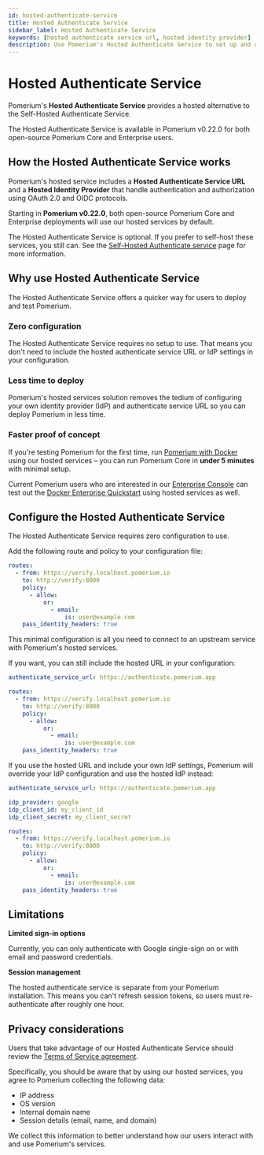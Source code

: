 ```yaml
---
id: hosted-authenticate-service
title: Hosted Authenticate Service
sidebar_label: Hosted Authenticate Service
keywords: [hosted authenticate service url, hosted identity provider]
description: Use Pomerium's Hosted Authenticate Service to set up and deploy Pomerium quickly.
---
```


# Hosted Authenticate Service

Pomerium's **Hosted Authenticate Service** provides a hosted alternative to the Self-Hosted Authenticate Service.

The Hosted Authenticate Service is available in Pomerium v0.22.0 for both open-source Pomerium Core and Enterprise users.

## How the Hosted Authenticate Service works

Pomerium's hosted service includes a **Hosted Authenticate Service URL** and a **Hosted Identity Provider** that handle authentication and authorization using OAuth 2.0 and OIDC protocols.

Starting in **Pomerium v0.22.0**, both open-source Pomerium Core and Enterprise deployments will use our hosted services by default.

The Hosted Authenticate Service is optional. If you prefer to self-host these services, you still can. See the [Self-Hosted Authenticate service](/docs/capabilities/self-hosted-authenticate-service) page for more information.

## Why use Hosted Authenticate Service

The Hosted Authenticate Service offers a quicker way for users to deploy and test Pomerium.

### Zero configuration

The Hosted Authenticate Service requires no setup to use. That means you don't need to include the hosted authenticate service URL or IdP settings in your configuration.

### Less time to deploy

Pomerium's hosted services solution removes the tedium of configuring your own identity provider (IdP) and authenticate service URL so you can deploy Pomerium in less time.

### Faster proof of concept

If you're testing Pomerium for the first time, run [Pomerium with Docker](/docs/quickstart) using our hosted services – you can run Pomerium Core in **under 5 minutes** with minimal setup.

Current Pomerium users who are interested in our [Enterprise Console](https://www.pomerium.com/enterprise-sales/) can test out the [Docker Enterprise Quickstart](/docs/releases/enterprise/install/quickstart) using hosted services as well.

## Configure the Hosted Authenticate Service

The Hosted Authenticate Service requires zero configuration to use.

Add the following route and policy to your configuration file:

```yaml title=pomerium-config.yaml
routes:
  - from: https://verify.localhost.pomerium.io
    to: http://verify:8000
    policy:
      - allow:
          or:
            - email:
                is: user@example.com
    pass_identity_headers: true
```

This minimal configuration is all you need to connect to an upstream service with Pomerium's hosted services.

If you want, you can still include the hosted URL in your configuration:

```yaml title=pomerium-config.yaml
authenticate_service_url: https://authenticate.pomerium.app

routes:
  - from: https://verify.localhost.pomerium.io
    to: http://verify:8000
    policy:
      - allow:
          or:
            - email:
                is: user@example.com
    pass_identity_headers: true
```

If you use the hosted URL and include your own IdP settings, Pomerium will override your IdP configuration and use the hosted IdP instead:

```yaml title=pomerium-config.yaml
authenticate_service_url: https://authenticate.pomerium.app

idp_provider: google
idp_client_id: my_client_id
idp_client_secret: my_client_secret

routes:
  - from: https://verify.localhost.pomerium.io
    to: http://verify:8000
    policy:
      - allow:
          or:
            - email:
                is: user@example.com
    pass_identity_headers: true
```

## Limitations

**Limited sign-in options**

Currently, you can only authenticate with Google single-sign on or with email and password credentials.

**Session management**

The hosted authenticate service is separate from your Pomerium installation. This means you can't refresh session tokens, so users must re-authenticate after roughly one hour.

## Privacy considerations

Users that take advantage of our Hosted Authenticate Service should review the [Terms of Service agreement](https://www.pomerium.com/pomerium-zero-user-agreement/).

Specifically, you should be aware that by using our hosted services, you agree to Pomerium collecting the following data:

- IP address
- OS version
- Internal domain name
- Session details (email, name, and domain)

We collect this information to better understand how our users interact with and use Pomerium's services.
